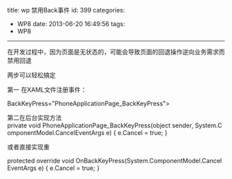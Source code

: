 title: wp 禁用Back事件
id: 399
categories:
  - WP8
date: 2013-06-20 16:49:56
tags:
  - WP8
---

在开发过程中，因为页面是无状态的，可能会导致页面的回退操作逆向业务需求而禁用回退

两步可以轻松搞定

第一 在XAML文件注册事件：

BackKeyPress="PhoneApplicationPage_BackKeyPress"&gt;

第二在后台实现方法
private void PhoneApplicationPage_BackKeyPress(object sender, System.ComponentModel.CancelEventArgs e)
{
e.Cancel = true;
}

或者直接实现重

protected override void OnBackKeyPress(System.ComponentModel.CancelEventArgs e)
{
e.Cancel = true;
}